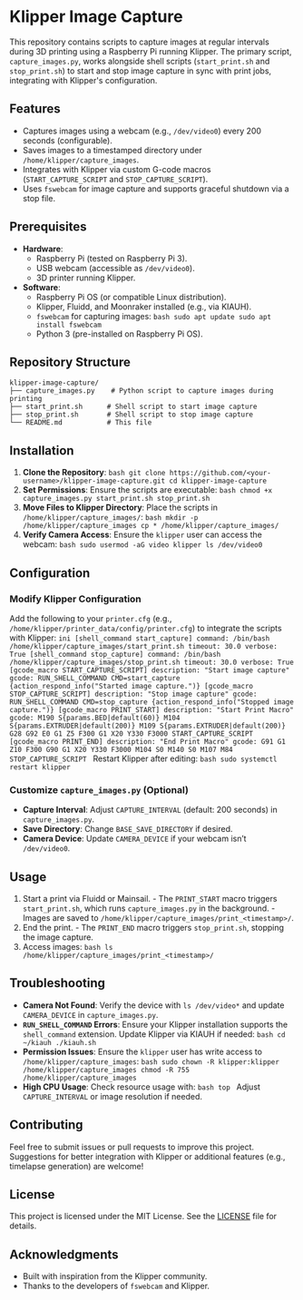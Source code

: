 # Klipper Image Capture
This repository contains scripts to capture images at regular intervals during 3D printing using a Raspberry Pi running Klipper. The primary script, `capture_images.py`, works alongside shell scripts (`start_print.sh` and `stop_print.sh`) to start and stop image capture in sync with print jobs, integrating with Klipper's configuration.
## Features
- Captures images using a webcam (e.g., `/dev/video0`) every 200 seconds (configurable).
- Saves images to a timestamped directory under `/home/klipper/capture_images`.
- Integrates with Klipper via custom G-code macros (`START_CAPTURE_SCRIPT` and `STOP_CAPTURE_SCRIPT`).
- Uses `fswebcam` for image capture and supports graceful shutdown via a stop file.
## Prerequisites
- **Hardware**:
  - Raspberry Pi (tested on Raspberry Pi 3).
  - USB webcam (accessible as `/dev/video0`).
  - 3D printer running Klipper.
- **Software**:
  - Raspberry Pi OS (or compatible Linux distribution).
  - Klipper, Fluidd, and Moonraker installed (e.g., via KIAUH).
  - `fswebcam` for capturing images: ```bash sudo apt update sudo apt install fswebcam ```
  - Python 3 (pre-installed on Raspberry Pi OS).
## Repository Structure
```plaintext
klipper-image-capture/
├── capture_images.py    # Python script to capture images during printing
├── start_print.sh      # Shell script to start image capture
├── stop_print.sh       # Shell script to stop image capture
└── README.md           # This file
```
## Installation
1. **Clone the Repository**: ```bash git clone https://github.com/<your-username>/klipper-image-capture.git cd klipper-image-capture ```
2. **Set Permissions**: Ensure the scripts are executable: ```bash chmod +x capture_images.py start_print.sh stop_print.sh ```
3. **Move Files to Klipper Directory**: Place the scripts in `/home/klipper/capture_images/`: ```bash mkdir -p /home/klipper/capture_images cp * /home/klipper/capture_images/ ```
4. **Verify Camera Access**: Ensure the `klipper` user can access the webcam: ```bash sudo usermod -aG video klipper ls /dev/video0 ```
## Configuration
### Modify Klipper Configuration
Add the following to your `printer.cfg` (e.g., `/home/klipper/printer_data/config/printer.cfg`) to integrate the scripts with Klipper: 
```ini [shell_command start_capture] command: /bin/bash /home/klipper/capture_images/start_print.sh timeout: 30.0 verbose: True [shell_command stop_capture] command: /bin/bash /home/klipper/capture_images/stop_print.sh timeout: 30.0 verbose: True [gcode_macro START_CAPTURE_SCRIPT] description: "Start image capture" gcode: RUN_SHELL_COMMAND CMD=start_capture {action_respond_info("Started image capture.")} [gcode_macro STOP_CAPTURE_SCRIPT] description: "Stop image capture" gcode: RUN_SHELL_COMMAND CMD=stop_capture {action_respond_info("Stopped image capture.")} [gcode_macro PRINT_START] description: "Start Print Macro" gcode: M190 S{params.BED|default(60)} M104 S{params.EXTRUDER|default(200)} M109 S{params.EXTRUDER|default(200)} G28 G92 E0 G1 Z5 F300 G1 X20 Y330 F3000 START_CAPTURE_SCRIPT [gcode_macro PRINT_END] description: "End Print Macro" gcode: G91 G1 Z10 F300 G90 G1 X20 Y330 F3000 M104 S0 M140 S0 M107 M84 STOP_CAPTURE_SCRIPT ``` 
Restart Klipper after editing: 
```bash sudo systemctl restart klipper```
### Customize `capture_images.py` (Optional)
- **Capture Interval**: Adjust `CAPTURE_INTERVAL` (default: 200 seconds) in `capture_images.py`.
- **Save Directory**: Change `BASE_SAVE_DIRECTORY` if desired.
- **Camera Device**: Update `CAMERA_DEVICE` if your webcam isn’t `/dev/video0`.
## Usage
1. Start a print via Fluidd or Mainsail. - The `PRINT_START` macro triggers `start_print.sh`, which runs `capture_images.py` in the background. - Images are saved to `/home/klipper/capture_images/print_<timestamp>/`.
2. End the print. - The `PRINT_END` macro triggers `stop_print.sh`, stopping the image capture.
3. Access images: ```bash ls /home/klipper/capture_images/print_<timestamp>/ ```
## Troubleshooting
- **Camera Not Found**: Verify the device with `ls /dev/video*` and update `CAMERA_DEVICE` in `capture_images.py`.
- **`RUN_SHELL_COMMAND` Errors**: Ensure your Klipper installation supports the `shell_command` extension. Update Klipper via KIAUH if needed: ```bash cd ~/kiauh ./kiauh.sh ```
- **Permission Issues**: Ensure the `klipper` user has write access to `/home/klipper/capture_images`: ```bash sudo chown -R klipper:klipper /home/klipper/capture_images chmod -R 755 /home/klipper/capture_images ```
- **High CPU Usage**: Check resource usage with: ```bash top ``` Adjust `CAPTURE_INTERVAL` or image resolution if needed.
## Contributing
Feel free to submit issues or pull requests to improve this project. Suggestions for better integration with Klipper or additional features (e.g., timelapse generation) are welcome!
## License
This project is licensed under the MIT License. See the [LICENSE](LICENSE) file for details.
## Acknowledgments
- Built with inspiration from the Klipper community.
- Thanks to the developers of `fswebcam` and Klipper.
